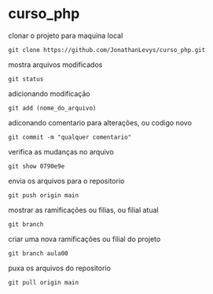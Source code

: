 # curso_php

clonar o projeto para maquina local
```
git clone https://github.com/JonathanLevys/curso_php.git
```

mostra arquivos modificados
```
git status
```

adicionando modificação
```
git add (nome_do_arquivo)
```

adiconando comentario para alterações, ou codigo novo
```
git commit -m "qualquer comentario"
```

verifica as mudanças no arquivo
```
git show 0790e9e
```

envia os arquivos para o repositorio
```
git push origin main
```

mostrar as ramificações ou filias, ou filial atual
```
git branch
```

criar uma nova ramificações ou filial do projeto
```
git branch aula00
```
puxa os arquivos do repositorio
```
git pull origin main
```